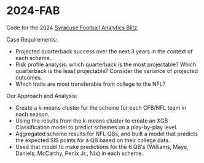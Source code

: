 # 2024-FAB

Code for the 2024 [Syracuse Football Analytics Blitz](https://footballanalyticsblitz.weebly.com/past-fabs.html).

Case Requirements:
- Projected quarterback success over the next 3 years in the context of each scheme.
- Risk profile analysis: which quarterback is the most projectable? Which quarterback is the least projectable? Consider the variance of projected outcomes.
- Which traits are most transferable from college to the NFL?

Our Approach and Analysis:
- Create a k-means cluster for the scheme for each CFB/NFL team in each season.
- Using the results from the k-means cluster to create an XGB Classification model to predict schemes on a play-by-play level.
- Aggregated scheme results for NFL QBs, and built a model that predicts the expected SIS points for a QB based on their college data.
- Used that model to make predictions for the 6 QB's (Williams, Maye, Daniels, McCarthy, Penix Jr., Nix) in each scheme.
